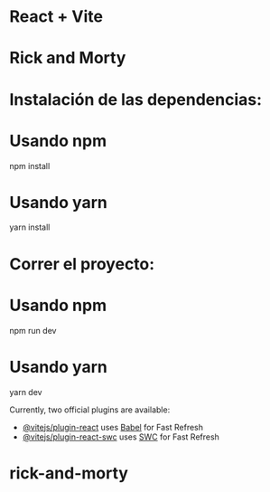# React + Vite

# Rick and Morty

# Instalación de las dependencias:

# Usando npm
npm install

# Usando yarn
yarn install

# Correr el proyecto:

# Usando npm
npm run dev

# Usando yarn
yarn dev




Currently, two official plugins are available:

- [@vitejs/plugin-react](https://github.com/vitejs/vite-plugin-react/blob/main/packages/plugin-react/README.md) uses [Babel](https://babeljs.io/) for Fast Refresh
- [@vitejs/plugin-react-swc](https://github.com/vitejs/vite-plugin-react-swc) uses [SWC](https://swc.rs/) for Fast Refresh

# rick-and-morty
